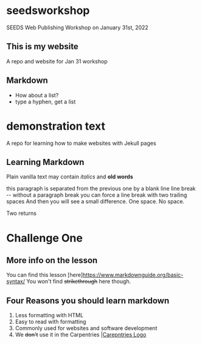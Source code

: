 # seedsworkshop
SEEDS Web Publishing Workshop on January 31st, 2022

## This is my website 
A repo and website for Jan 31 workshop 

## Markdown
- How about a list? 
- type a hyphen, get a list 

# demonstration text 
A repo for learning how to make websites with Jekull pages 

## Learning Markdown
Plain vanilla text may contain *italics* and **old words**

this paragraph is separated from the previous one by a blank line 
line break -- without a paragraph break 
you can force a line break with two trailing spaces 
And then you will see a small difference. One space. No space. 

Two returns

# Challenge One 

## More info on the lesson 
You can find this lesson [here]https://www.markdownguide.org/basic-syntax/
You won't find ~~strikethrough~~ here though. 

## Four Reasons you should learn markdown 
1. Less formatting with HTML 
2. Easy to read with formatting 
3. Commonly used for websites and software development 
4. We ~~don't~~ use it in the Carpentries 
|[Carepntries Logo](https://github.com/carpentries/carpentries.org/raw/main/images/TheCarpentries-opengraph.png)
